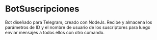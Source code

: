 # BotSuscripciones
Bot diseñado para Telegram, creado con NodeJs. Recibe y almacena los parámetros de ID y el nombre de usuario de los suscriptores para luego enviar mensajes a todos ellos con otro comando.
